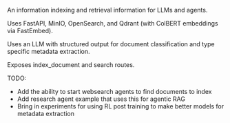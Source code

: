 An information indexing and retrieval information for LLMs and agents. 


Uses FastAPI, MinIO, OpenSearch, and Qdrant (with ColBERT embeddings via FastEmbed).

Uses an LLM with structured output for document classification and type specific metadata extraction.

Exposes index_document and search routes.

TODO:
- Add the ability to start websearch agents to find documents to index
- Add research agent example that uses this for agentic RAG
- Bring in experiments for using RL post training to make better models for metadata extraction